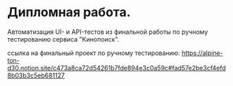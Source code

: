 # Дипломная работа.
Автоматизация UI- и API-тестов из финальной работы по ручному тестированию сервиса "Кинопоиск".

ссылка на финальный проект по ручному тестированию: https://alpine-ton-d30.notion.site/c473a8ca72d54261b7fde894e3c0a59c#fad57e2be3cf4efd8b03b3c5eb681127
